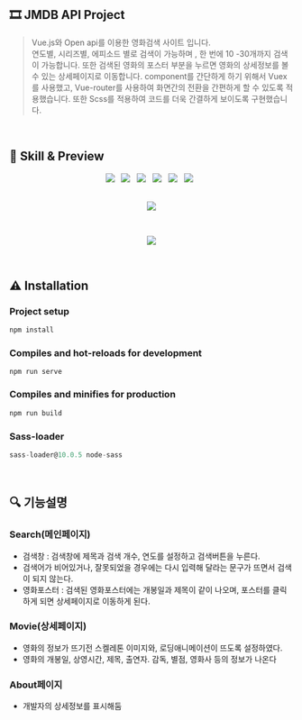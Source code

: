 ## 🎞 JMDB API Project

> Vue.js와 Open api를 이용한 영화검색 사이트 입니다.  
연도별, 시리즈별, 에피소드 별로 검색이 가능하며 , 한 번에 10 -30개까지 검색이 가능합니다.
또한 검색된 영화의 포스터 부분을 누르면 영화의 상세정보를 볼 수 있는 상세페이지로 이동합니다.
component를 간단하게 하기 위해서 Vuex를 사용했고, Vue-router를 사용하여 화면간의 전환을 간편하게 할 수 있도록 적용했습니다.
또한 Scss를 적용하여 코드를 더욱 간결하게 보이도록 구현했습니다.

<br/>

<!-- ## 배포 사이트
<div align="center">  
  <p>사이트로 이동하기</p>  
  
  '''   
  [![🎞 project-vue-movie](https://user-images.githubusercontent.com/82005305/156928842-b46ba520-1629-4ddf-9da2-e539fae67eeb.gif)]("project-vue-movie.netlify.app")
 
  [🎞 project-vue-movie]("project-vue-movie.netlify.app")   
  
  '''
</div> -->

## 📝 Skill & Preview
<p align="center">
<img src="https://img.shields.io/badge/HTML5-E34F26?style=flat-square&logo=HTML5&logoColor=white"/> &nbsp
<img src="https://img.shields.io/badge/CSS3-1572B6?style=flat-square&logo=CSS3&logoColor=white"/> &nbsp
<img src="https://img.shields.io/badge/JavaScript-F7DF1E?style=flat-square&logo=JavaScript&logoColor=white"/> &nbsp
<img src="https://img.shields.io/badge/Vue.js-4FC08D?style=flat-square&logo=Vue.js&logoColor=white"/> &nbsp
<img src="https://img.shields.io/badge/Sass-CC6699?style=flat-square&logo=Sass&logoColor=white"/> &nbsp 
<img src="https://img.shields.io/badge/OpenAPI-FFD900?style=flat-square&logo=OpenAPI Initiative&logoColor=white"/> &nbsp 
<br/>
<br/>
<p align="center">
<img src="https://user-images.githubusercontent.com/82005305/135117113-a16c2cd5-f156-4720-a87c-f4a0259a0930.gif">
</p>

<br/>

<p align="center">
<img src="https://user-images.githubusercontent.com/82005305/135118972-5efbb03a-4738-4e04-bb22-5d8b79c68c58.gif">
</p>


<br/>

## ⚠ Installation

### **Project setup**

```jsx
npm install
```

### **Compiles and hot-reloads for development**

```
npm run serve

```

### **Compiles and minifies for production**

```jsx
npm run build
```

### Sass-loader

```jsx
sass-loader@10.0.5 node-sass
```

<br/>

## 🔍 기능설명

### Search(메인페이지)

- 검색창 : 검색창에 제목과 검색 개수, 연도를 설정하고 검색버튼을 누른다.
- 검색어가 비어있거나, 잘못되었을 경우에는 다시 입력해 달라는 문구가 뜨면서 검색이 되지 않는다.
- 영화포스터 : 검색된 영화포스터에는 개봉일과 제목이 같이 나오며, 포스터를 클릭하게 되면 상세페이지로 이동하게 된다.

### Movie(상세페이지)

- 영화의 정보가 뜨기전 스켈레톤 이미지와, 로딩애니메이션이 뜨도록 설정하였다.
- 영화의 개봉일, 상영시간, 제목, 출연자. 감독, 별점, 영화사 등의 정보가 나온다

### About페이지

- 개발자의 상세정보를 표시해둠
